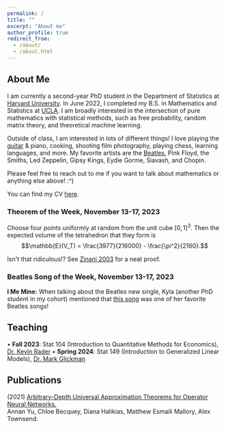 ```yaml
---
permalink: /
title: ""
excerpt: "About me"
author_profile: true
redirect_from: 
  - /about/
  - /about.html
---
```

## About Me

I am currently a second-year PhD student in the Department of Statistics at [Harvard University](https://statistics.fas.harvard.edu/). In June 2022, I completed my B.S. in Mathematics and Statistics at [UCLA](https://ww3.math.ucla.edu/). I am broadly interested in the intersection of pure mathematics with statistical methods, such as free probability, random matrix theory, and theoretical machine learning.

Outside of class, I am interested in lots of different things! I love playing the [guitar](https://mattesmaili.github.io/files/guitar.png) & piano, cooking, shooting film photography, playing chess, learning languages, and more. My favorite artists are the [Beatles](https://open.spotify.com/playlist/07ZKf7841juhmGlI6LMfBd?si=4511ac89f1d14618), Pink Floyd, the Smiths, Led Zeppelin, Gipsy Kings, Eydie Gorme, Siavash, and Chopin.

Please feel free to reach out to me if you want to talk about mathematics or anything else above! :^)

You can find my CV [here](https://mattesmaili.github.io/files/new_resume.pdf).

### Theorem of the Week, November 13-17, 2023

Choose four points uniformly at random from the unit cube $[0,1]^3$. Then the expected volume of the tetrahedron that they form is $$\mathbb{E}(V_T) = \frac{3977}{216000} - \frac{\pi^2}{2160}.$$

Isn't that ridiculous!? See [Zinani 2003](https://link.springer.com/article/10.1007/s00605-002-0531-y) for a neat proof.

### Beatles Song of the Week, November 13-17, 2023

**I Me Mine:** When talking about the Beatles new single, Kyla (another PhD student in my cohort) mentioned that [this song](https://open.spotify.com/track/2BMqay80iBzZTa608Y1eG1?si=d0e16c33abdf479f) was one of her favorite Beatles songs! 

## Teaching

• **Fall 2023**: Stat 104 (Introduction to Quantitative Methods for Economics), [Dr. Kevin Rader](https://statistics.fas.harvard.edu/people/kevin-rader)
• **Spring 2024**: Stat 149 (Introduction to Generalized Linear Models), [Dr. Mark Glickman](http://www.glicko.net/)

## Publications

(2021) [Arbitrary-Depth Universal Approximation Theorems for Operator Neural Networks.](https://arxiv.org/abs/2109.11354)  
Annan Yu, Chloe Becquey, Diana Halikias, Matthew Esmaili Mallory, Alex Townsend.


